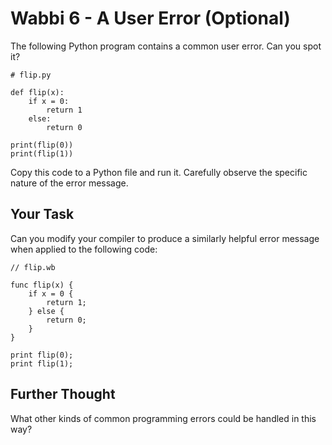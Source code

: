 # Wabbi 6 - A User Error (Optional)

The following Python program contains a common user error.
Can you spot it?

```
# flip.py

def flip(x):
    if x = 0:
        return 1
    else:
        return 0

print(flip(0))
print(flip(1))
```

Copy this code to a Python file and run it.  Carefully observe
the specific nature of the error message.

## Your Task

Can you modify your compiler to produce a similarly helpful
error message when applied to the following code:

```
// flip.wb

func flip(x) {
    if x = 0 {
        return 1;
    } else {
        return 0;
    }
}

print flip(0);
print flip(1);
```

## Further Thought

What other kinds of common programming errors could be handled in this
way?


